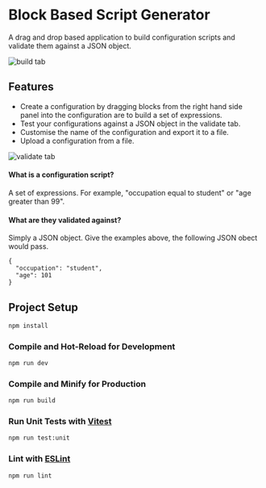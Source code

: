 # Block Based Script Generator

A drag and drop based application to build configuration scripts and validate them against a JSON object.

![build tab](https://github.com/willelson/block-based-configurator/assets/10315667/221b9ddd-9692-4287-a36a-bd983d232c02)

## Features

- Create a configuration by dragging blocks from the right hand side panel into the configuration are to build a set of expressions.
- Test your configurations against a JSON object in the validate tab.
- Customise the name of the configuration and export it to a file.
- Upload a configuration from a file.


![validate tab](https://github.com/willelson/block-based-configurator/assets/10315667/11de500f-2809-4a2f-9950-4794b6528cc7)

#### What is a configuration script?
A set of expressions. For example, "occupation equal to student" or "age greater than 99".

#### What are they validated against?
Simply a JSON object. Give the examples above, the following JSON obect would pass.
```
{
  "occupation": "student",
  "age": 101
}
```

## Project Setup

```sh
npm install
```

### Compile and Hot-Reload for Development

```sh
npm run dev
```

### Compile and Minify for Production

```sh
npm run build
```

### Run Unit Tests with [Vitest](https://vitest.dev/)

```sh
npm run test:unit
```

### Lint with [ESLint](https://eslint.org/)

```sh
npm run lint
```
